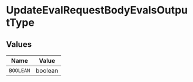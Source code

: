 # UpdateEvalRequestBodyEvalsOutputType


## Values

| Name      | Value     |
| --------- | --------- |
| `BOOLEAN` | boolean   |
